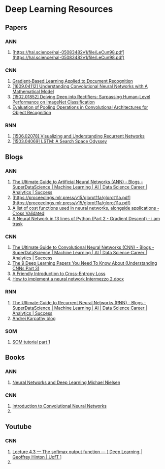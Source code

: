 # Deep Learning Resources

## Papers  
### ANN

1. [https://hal.science/hal-05083482v1/file/LeCun98.pdf](https://hal.science/hal-05083482v1/file/LeCun98.pdf)

### CNN

1. [Gradient-Based Learning Applied to Document Recognition](http://vision.stanford.edu/cs598_spring07/papers/Lecun98.pdf)  
2. [\[1609.04112\] Understanding Convolutional Neural Networks with A Mathematical Model](https://arxiv.org/abs/1609.04112)  
3. [\[1502.01852\] Delving Deep into Rectifiers: Surpassing Human-Level Performance on ImageNet Classification](https://arxiv.org/abs/1502.01852)  
4. [Evaluation of Pooling Operations in Convolutional Architectures for Object Recognition](https://www.ais.uni-bonn.de/papers/icann2010_maxpool.pdf)  

### RNN
1. [\[1506.02078\] Visualizing and Understanding Recurrent Networks](https://arxiv.org/abs/1506.02078)
2. [\[1503.04069\] LSTM: A Search Space Odyssey](https://arxiv.org/abs/1503.04069)

## Blogs  
### ANN

1. [The Ultimate Guide to Artificial Neural Networks (ANN) \- Blogs \- SuperDataScience | Machine Learning | AI | Data Science Career | Analytics | Success](https://www.superdatascience.com/blogs/the-ultimate-guide-to-artificial-neural-networks-ann)  
2. [https://proceedings.mlr.press/v15/glorot11a/glorot11a.pdf](https://proceedings.mlr.press/v15/glorot11a/glorot11a.pdf)  
3. [A list of cost functions used in neural networks, alongside applications \- Cross Validated](https://stats.stackexchange.com/questions/154879/a-list-of-cost-functions-used-in-neural-networks-alongside-applications)  
4. [A Neural Network in 13 lines of Python (Part 2 \- Gradient Descent) \- i am trask](https://iamtrask.github.io/2015/07/27/python-network-part2/)

### CNN

1. [The Ultimate Guide to Convolutional Neural Networks (CNN) \- Blogs \- SuperDataScience | Machine Learning | AI | Data Science Career | Analytics | Success](https://www.superdatascience.com/the-ultimate-guide-to-convolutional-neural-networks-cnn/)  
2. [The 9 Deep Learning Papers You Need To Know About (Understanding CNNs Part 3\)](https://adeshpande3.github.io/The-9-Deep-Learning-Papers-You-Need-To-Know-About.html)  
3. [A Friendly Introduction to Cross-Entropy Loss](https://rdipietro.github.io/friendly-intro-to-cross-entropy-loss/)  
4. [How to implement a neural network Intermezzo 2.docx](https://github.com/ranasingh-gkp/Machine-Learning/blob/master/Part%208%20-%20Deep%20Learning/Section%2040%20-%20Convolutional%20Neural%20Networks%20\(CNN\)/How%20to%20implement%20a%20neural%20network%20Intermezzo%202.docx)

### RNN

1. [The Ultimate Guide to Recurrent Neural Networks (RNN) \- Blogs \- SuperDataScience | Machine Learning | AI | Data Science Career | Analytics | Success](https://www.superdatascience.com/the-ultimate-guide-to-recurrent-neural-networks-rnn/)
2. [Andrej Karpathy blog](https://karpathy.github.io/)

### SOM
1. [SOM tutorial part 1](http://www.ai-junkie.com/ann/som/som1.html)

## Books  
### ANN

1. [Neural Networks and Deep Learning Michael Nielsen](https://jingyuexing.github.io/Ebook/Machine_Learning/Neural%20Networks%20and%20Deep%20Learning-eng.pdf)

### CNN

1. [Introduction to Convolutional Neural Networks](https://cs.nju.edu.cn/wujx/paper/CNN.pdf)  
2. 

## Youtube  
### CNN

1. [Lecture 4.3 — The softmax output function — \[ Deep Learning | Geoffrey Hinton | UofT \]](https://www.youtube.com/watch?v=PHP8beSz5o4&ab_channel=ArtificialIntelligence-AllinOne)  
2. 
